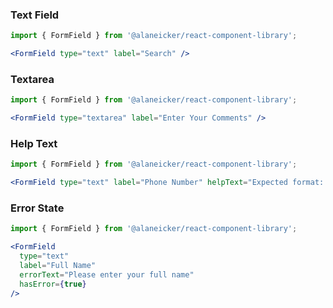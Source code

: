 ### Text Field

```jsx
import { FormField } from '@alaneicker/react-component-library';

<FormField type="text" label="Search" />
```

### Textarea

```jsx
import { FormField } from '@alaneicker/react-component-library';

<FormField type="textarea" label="Enter Your Comments" />
```

### Help Text

```jsx
import { FormField } from '@alaneicker/react-component-library';

<FormField type="text" label="Phone Number" helpText="Expected format: (000) 000-0000" />
```

### Error State

```jsx
import { FormField } from '@alaneicker/react-component-library';

<FormField 
  type="text" 
  label="Full Name" 
  errorText="Please enter your full name"
  hasError={true}
/>
```